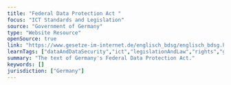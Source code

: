```yaml
---
title: "Federal Data Protection Act "
focus: "ICT Standards and Legislation"
source: "Government of Germany"
type: "Website Resource"
openSource: true
link: "https://www.gesetze-im-internet.de/englisch_bdsg/englisch_bdsg.html"
learnTags: ["dataAndDataSecurity","ict","legislationAndLaw","rights","government"]
summary: "The text of Germany's Federal Data Protection Act."
keywords: []
jurisdiction: ["Germany"]
---
```


